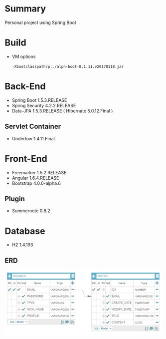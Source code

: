 # Summary

Personal project using Spring Boot

# Build

* VM options <p>
<code>-Xbootclasspath/p:./alpn-boot-8.1.11.v20170118.jar</code>

# Back-End

* Spring Boot 1.5.3.RELEASE
* Spring Security 4.2.2.RELEASE
* Data-JPA 1.5.3.RELEASE ( Hibernate 5.0.12.Final )

## Servlet Container

* Undertow 1.4.11.Final

# Front-End

* Freemarker 1.5.2.RELEASE
* Angular 1.6.4.RELEASE
* Bootstrap 4.0.0-alpha.6

## Plugin

* Summernote 0.8.2

# Database

* H2 1.4.193

## ERD

![alt tag](./erd.png)

